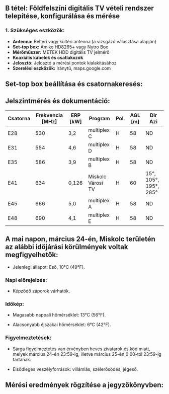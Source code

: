 ## B tétel: Földfelszíni digitális TV vételi rendszer telepítése, konfigurálása és mérése


### 1. Szükséges eszközök:
- **Antenna:** Beltéri vagy kültéri antenna (a vizsgázó választása alapján)
- **Set-top box:** Amiko HD8265+ vagy Nytro Box
- **Mérőműszer:** METEK HDD digitális TV jelmérő
- **Koaxiális kábelek és csatlakozók**
- **Jelosztó:** Jelosztó a mérési pontok kialakításához
- **Szerelési eszközök:** Iránytű, maps.google.com


## Set-top box beállítása és csatornakeresés:










## Jelszintmérés és dokumentáció:


| Csatorna | Frekvencia [MHz] | ERP [kW] | Program         | Pol. | AGL [m] | Dir Azi           |
|----------|------------------|-----------|-----------------|------|---------|-------------------|
| E28      | 530              | 3,2       | multiplex C     | H    | 58      | ND                |
| E31      | 554              | 4,6       | multiplex D     | H    | 58      | ND                |
| E35      | 586              | 3,9       | multiplex B     | H    | 58      | ND                |
| E41      | 634              | 0,126     | Miskolc Városi TV | H    | 60      | 15°, 105°, 195°, 285° |
| E45      | 666              | 5,0       | multiplex A     | H    | 58      | ND                |
| E48      | 690              | 4,1       | multiplex E     | H    | 58      | ND    


## A mai napon, március 24-én, Miskolc területén az alábbi időjárási körülmények voltak megfigyelhetők:​

- Jelenlegi állapot: Eső, 10°C (49°F).​

### Napi előrejelzés:
- Képződő záporok várhatók.​

### Időkép:

- Magasabb nappali hőmérséklet: 13°C (56°F).​


- Alacsonyabb éjszakai hőmérséklet: 6°C (42°F).​

### Figyelmeztetések:

- Sárga figyelmeztetés van érvényben heves zivatarok és köd miatt, melyek március 24-én 23:59-ig, illetve március 25-én 0:00-tól 23:59-ig tartanak.​

- Elsődleges veszélyforrások: villámlás, szélerősödés, jégeső.








## Mérési eredmények rögzítése a jegyzőkönyvben:

